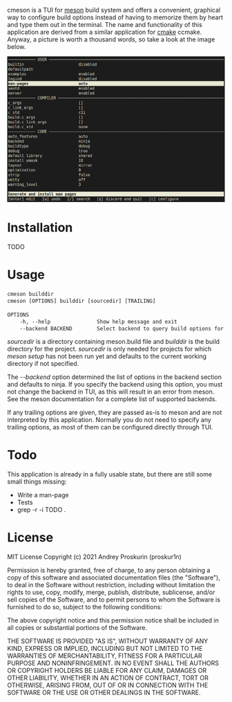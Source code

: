 cmeson is a TUI for [meson](https://mesonbuild.com/) build system and offers a convenient, graphical way to configure build options instead of having to memorize them by heart and type them out in the terminal. The name and functionality of this application are derived from a similar application for [cmake](https://cmake.org/) ccmake. Anyway, a picture is worth a thousand words, so take a look at the image below.

![showcase.png](docs/showcase.png "cmeson showcase")

# Installation

TODO

# Usage

	cmeson builddir
	cmeson [OPTIONS] builddir [sourcedir] [TRAILING]

	OPTIONS
		-h, --help               Show help message and exit
		--backend BACKEND        Select backend to query build options for

*sourcedir* is a directory containing meson.build file and *builddir* is the build directory for the project. *sourcedir* is only needed for projects for which *meson setup* has not been run yet and defaults to the current working directory if not specified.

The *--backend* option determined the list of options in the backend section and defaults to ninja. If you specify the backend using this option, you must not change the backend in TUI, as this will result in an error from meson. See the meson documentation for a complete list of supported backends.

If any trailing options are given, they are passed as-is to meson and are not interpreted by this application. Normally you do not need to specify any trailing options, as most of them can be configured directly through TUI.

# Todo

This application is already in a fully usable state, but there are still some small things missing:

- Write a man-page
- Tests
- grep -r -i TODO .

# License

MIT License
Copyright (c) 2021 Andrey Proskurin (proskur1n)

Permission is hereby granted, free of charge, to any person obtaining a copy
of this software and associated documentation files (the "Software"), to deal
in the Software without restriction, including without limitation the rights
to use, copy, modify, merge, publish, distribute, sublicense, and/or sell
copies of the Software, and to permit persons to whom the Software is
furnished to do so, subject to the following conditions:

The above copyright notice and this permission notice shall be included in all
copies or substantial portions of the Software.

THE SOFTWARE IS PROVIDED "AS IS", WITHOUT WARRANTY OF ANY KIND, EXPRESS OR
IMPLIED, INCLUDING BUT NOT LIMITED TO THE WARRANTIES OF MERCHANTABILITY,
FITNESS FOR A PARTICULAR PURPOSE AND NONINFRINGEMENT. IN NO EVENT SHALL THE
AUTHORS OR COPYRIGHT HOLDERS BE LIABLE FOR ANY CLAIM, DAMAGES OR OTHER
LIABILITY, WHETHER IN AN ACTION OF CONTRACT, TORT OR OTHERWISE, ARISING FROM,
OUT OF OR IN CONNECTION WITH THE SOFTWARE OR THE USE OR OTHER DEALINGS IN THE
SOFTWARE.